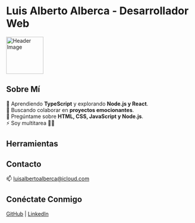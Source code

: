 # Luis Alberto Alberca - Desarrollador Web

<img src="https://github.com/halfrost/halfrost/blob/master/icons/header_1.png" width="100" alt="Header Image">

## Sobre Mí

🌱 Aprendiendo **TypeScript** y explorando **Node.js y React**.  
👯 Buscando colaborar en **proyectos emocionantes**.  
💬 Pregúntame sobre **HTML, CSS, JavaScript y Node.js**.  
⚡ Soy multitarea 🤹‍♂️

## Herramientas

<div>
    <i class="fab fa-html5"></i>
    <i class="fab fa-css3-alt"></i>
    <i class="fab fa-js"></i>
    <i class="fab fa-node"></i>
    <i class="fab fa-react"></i>
    <i class="fab fa-bootstrap"></i>
    <i class="fab fa-git"></i>
    <i class="fab fa-php"></i>
    <i class="fas fa-database"></i>
</div>

## Contacto

📫 <a href="mailto:luisalbertoalberca@icloud.com">luisalbertoalberca@icloud.com</a>

## Conéctate Conmigo

<a href="https://github.com/devluisalberca" target="_blank">GitHub</a> | <a href="https://linkedin.com/in/luisalbertoalberca" target="_blank">LinkedIn</a>

